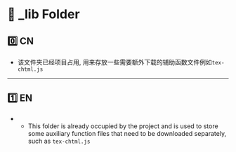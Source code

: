 # 🔔 \_lib Folder

## 0️⃣ CN

- 该文件夹已经项目占用, 用来存放一些需要额外下载的辅助函数文件例如`tex-chtml.js`

---

## 1️⃣ EN

- - This folder is already occupied by the project and is used to store some auxiliary function files that need to be downloaded separately, such as `tex-chtml.js`
